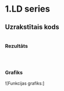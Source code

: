 # 1.LD series

## Uzrakstītais kods
```

```
### Rezultāts
```



```
### Grafiks
![Funkcijas grafiks:]
